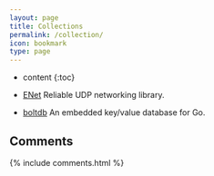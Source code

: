 ```yaml
---
layout: page
title: Collections
permalink: /collection/
icon: bookmark
type: page
---
```


* content
{:toc}

* [ENet](http://enet.bespin.org/) Reliable UDP networking library.
* [boltdb](https://github.com/boltdb/bolt) An embedded key/value database for Go.

## Comments

{% include comments.html %}
